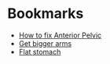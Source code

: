 # Bookmarks

* [How to fix Anterior Pelvic](https://www.youtube.com/watch?v=K-CrEi0ymMg)
* [Get bigger arms](https://www.youtube.com/watch?v=6QgR6Tjle7g)
* [Flat stomach](https://www.youtube.com/watch?v=CMKw77fbkOs)
